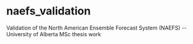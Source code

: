 # naefs_validation
Validation of the North American Ensemble Forecast System (NAEFS) -- University of Alberta MSc thesis work
